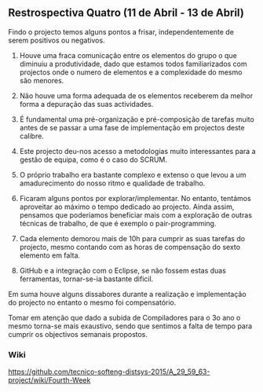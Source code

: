 ## Restrospectiva Quatro (11 de Abril - 13 de Abril)

Findo o projecto temos alguns pontos a frisar, independentemente de serem positivos ou negativos.

1) Houve uma fraca comunicação entre os elementos do grupo o que diminuiu a produtividade, dado que estamos todos familiarizados com projectos onde o numero de elementos e a complexidade do mesmo são menores.

2) Não houve uma forma adequada de os elementos receberem da melhor forma a depuração das suas actividades.

3) É fundamental uma pré-organização e pré-composição de tarefas muito antes de se passar a uma fase de implementação em projectos deste calibre.

4) Este projecto deu-nos acesso a metodologias muito interessantes para a gestão de equipa, como é o caso do SCRUM.

5) O próprio trabalho era bastante complexo e extenso o que levou a um amadurecimento do nosso ritmo e qualidade de trabalho.

6) Ficaram alguns pontos por explorar/implementar. No entanto, tentámos aproveitar ao máximo o tempo dedicado ao projecto. Ainda assim, pensamos que poderiamos beneficiar mais com a exploração de outras técnicas de trabalho, de que é exemplo o pair-programming.

7) Cada elemento demorou mais de 10h para cumprir as suas tarefas do projecto, mesmo contando com as horas de compensação do sexto elemento em falta.

8) GitHub e a integração com o Eclipse, se não fossem estas duas ferramentas, tornar-se-ia bastante dificil.

Em suma houve alguns dissabores durante a realização e implementação do projecto no entanto o mesmo foi compensatório.

Tomar em atenção que dado a subida de Compiladores para o 3o ano o mesmo torna-se mais exaustivo, sendo que sentimos a falta de tempo para cumprir os objectivos semanais propostos.

### Wiki

https://github.com/tecnico-softeng-distsys-2015/A_29_59_63-project/wiki/Fourth-Week
